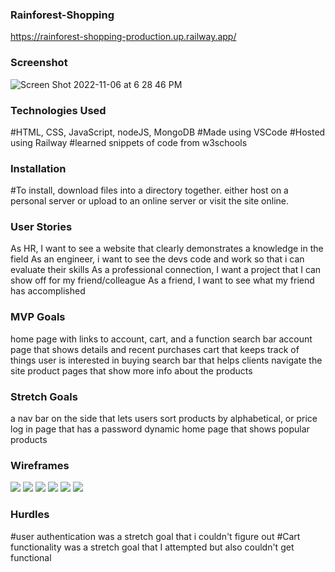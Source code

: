 ### Rainforest-Shopping ###

https://rainforest-shopping-production.up.railway.app/



### Screenshot ###

![Screen Shot 2022-11-06 at 6 28 46 PM](https://user-images.githubusercontent.com/115295094/200214427-48eb1c75-82ea-43ca-ad0b-48bff1ce8c73.png)


### Technologies Used ###
#HTML, CSS, JavaScript, nodeJS, MongoDB
#Made using VSCode
#Hosted using Railway
#learned snippets of code from w3schools


### Installation ###
#To install, download files into a directory together. either host on a personal server or upload to an online server or visit the site online.



### User Stories ###

As HR, I want to see a website that clearly demonstrates a knowledge in the field
As an engineer, i want to see the devs code and work so that i can evaluate their skills
As a professional connection, I want a project that I can show off for my friend/colleague
As a friend, I want to see what my friend has accomplished


### MVP Goals ###

home page with links to account, cart, and a function search bar
account page that shows details and recent purchases
cart that keeps track of things user is interested in buying
search bar that helps clients navigate the site
product pages that show more info about the products

### Stretch Goals ###
 
a nav bar on the side that lets users sort products by alphabetical, or price
log in page that has a password
dynamic home page that shows popular products



### Wireframes ###

![](wireframs%20for%20shop%20site/Home.png)
![](wireframs%20for%20shop%20site/Sign%20in.png)
![](wireframs%20for%20shop%20site/Cart.png)
![](wireframs%20for%20shop%20site/Products.png)
![](wireframs%20for%20shop%20site/Profile.png)
![](wireframs%20for%20shop%20site/buy%20again.png)



### Hurdles ###

#user authentication was a stretch goal that i couldn't figure out
#Cart functionality was a stretch goal that I attempted but also couldn't get functional
